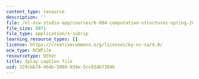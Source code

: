 ```yaml
---
content_type: resource
description: ''
file: /ol-ocw-studio-app/courses/6-004-computation-structures-spring-2017/329cbb7446db5080934e5cc03db7394b_p2DReFbW35c.vtt
file_size: 9071
file_type: application/x-subrip
learning_resource_types: []
license: https://creativecommons.org/licenses/by-nc-sa/4.0/
ocw_type: OCWFile
resourcetype: Other
title: 3play caption file
uid: 329cbb74-46db-5080-934e-5cc03db7394b
---
```

